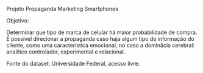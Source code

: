 Projeto Propaganda Marketing Smartphones

Objetivo:

Determinar que tipo de marca de celular há maior probabilidade de compra. É possível direcionar a propaganda caso haja algum tipo de informação do cliente, como uma característica emocional, no caso a dominâcia cerebral: analítico controlador, experimental e relacional.

Fonte do dataset: Universidade Federal, acesso livre.